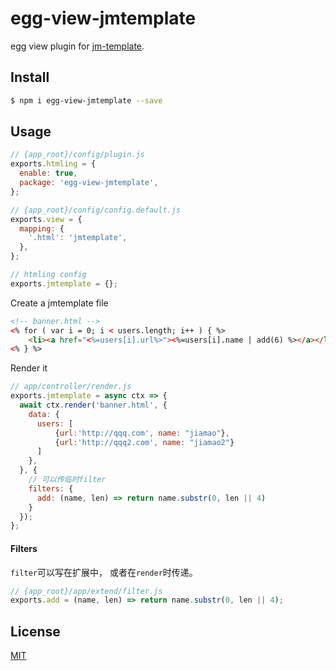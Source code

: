 # egg-view-jmtemplate

egg view plugin for [jm-template].

## Install

```bash
$ npm i egg-view-jmtemplate --save
```

## Usage

```js
// {app_root}/config/plugin.js
exports.htmling = {
  enable: true,
  package: 'egg-view-jmtemplate',
};

// {app_root}/config/config.default.js
exports.view = {
  mapping: {
    '.html': 'jmtemplate',
  },
};

// htmling config
exports.jmtemplate = {};
```

Create a jmtemplate file

```html
<!-- banner.html -->
<% for ( var i = 0; i < users.length; i++ ) { %>
    <li><a href="<%=users[i].url%>"><%=users[i].name | add(6) %></a></li>
<% } %>
```

Render it

```js
// app/controller/render.js
exports.jmtemplate = async ctx => {
  await ctx.render('banner.html', {
    data: {
      users: [
          {url:'http://qqq.com', name: "jiamao"},
          {url:'http://qqq2.com', name: "jiamao2"}
      ]
    },
  }, {
    // 可以传临时filter
    filters: {
      add: (name, len) => return name.substr(0, len || 4)
    }
  });
};
```

#### Filters
`filter`可以写在扩展中， 或者在`render`时传递。
```js
// {app_root}/app/extend/filter.js
exports.add = (name, len) => return name.substr(0, len || 4);
```

## License

[MIT](LICENSE)

[jm-template]: https://github.com/jiamao/jm-template
